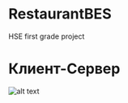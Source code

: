 # RestaurantBES
HSE first grade project


# Клиент-Сервер
![alt text](https://github.com/Goshabur/RestaurantBES/edit/main/Client-Server_Model.png?raw=true)
